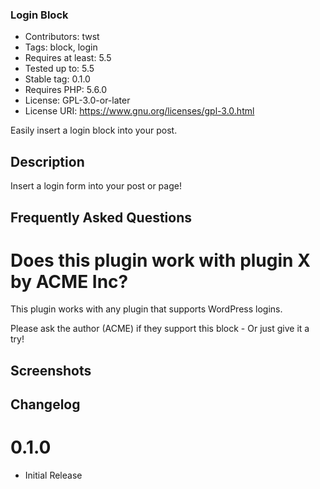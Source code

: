 ### Login Block
* Contributors:      twst
* Tags:              block, login
* Requires at least: 5.5
* Tested up to:      5.5
* Stable tag:        0.1.0
* Requires PHP:      5.6.0
* License:           GPL-3.0-or-later
* License URI:       https://www.gnu.org/licenses/gpl-3.0.html

Easily insert a login block into your post.

## Description

Insert a login form into your post or page!

## Frequently Asked Questions

# Does this plugin work with plugin X by ACME Inc?
This plugin works with any plugin that supports WordPress logins.

Please ask the author (ACME) if they support this block - Or just give it a try!

## Screenshots

## Changelog

# 0.1.0
* Initial Release
